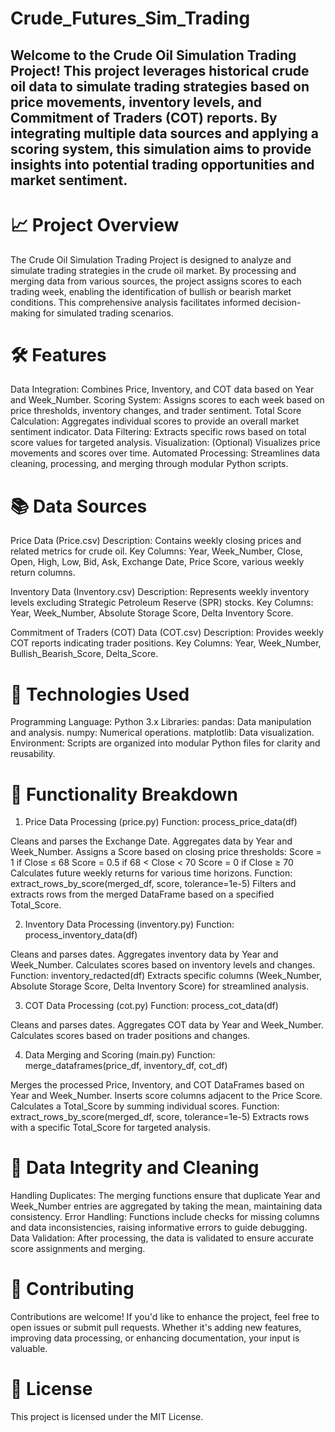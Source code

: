 # Crude_Futures_Sim_Trading

## Welcome to the Crude Oil Simulation Trading Project! This project leverages historical crude oil data to simulate trading strategies based on price movements, inventory levels, and Commitment of Traders (COT) reports. By integrating multiple data sources and applying a scoring system, this simulation aims to provide insights into potential trading opportunities and market sentiment.

# 📈 Project Overview
The Crude Oil Simulation Trading Project is designed to analyze and simulate trading strategies in the crude oil market. By processing and merging data from various sources, the project assigns scores to each trading week, enabling the identification of bullish or bearish market conditions. This comprehensive analysis facilitates informed decision-making for simulated trading scenarios.

# 🛠️ Features
Data Integration: Combines Price, Inventory, and COT data based on Year and Week_Number.
Scoring System: Assigns scores to each week based on price thresholds, inventory changes, and trader sentiment.
Total Score Calculation: Aggregates individual scores to provide an overall market sentiment indicator.
Data Filtering: Extracts specific rows based on total score values for targeted analysis.
Visualization: (Optional) Visualizes price movements and scores over time.
Automated Processing: Streamlines data cleaning, processing, and merging through modular Python scripts.

# 📚 Data Sources
Price Data (Price.csv)
Description: Contains weekly closing prices and related metrics for crude oil.
Key Columns: Year, Week_Number, Close, Open, High, Low, Bid, Ask, Exchange Date, Price Score, various weekly return columns.

Inventory Data (Inventory.csv)
Description: Represents weekly inventory levels excluding Strategic Petroleum Reserve (SPR) stocks.
Key Columns: Year, Week_Number, Absolute Storage Score, Delta Inventory Score.

Commitment of Traders (COT) Data (COT.csv)
Description: Provides weekly COT reports indicating trader positions.
Key Columns: Year, Week_Number, Bullish_Bearish_Score, Delta_Score.

# 🧰 Technologies Used
Programming Language: Python 3.x
Libraries:
pandas: Data manipulation and analysis.
numpy: Numerical operations.
matplotlib: Data visualization.
Environment: Scripts are organized into modular Python files for clarity and reusability.

# 📑 Functionality Breakdown
1. Price Data Processing (price.py)
Function: process_price_data(df)

Cleans and parses the Exchange Date.
Aggregates data by Year and Week_Number.
Assigns a Score based on closing price thresholds:
Score = 1 if Close ≤ 68
Score = 0.5 if 68 < Close < 70
Score = 0 if Close ≥ 70
Calculates future weekly returns for various time horizons.
Function: extract_rows_by_score(merged_df, score, tolerance=1e-5)
Filters and extracts rows from the merged DataFrame based on a specified Total_Score.

2. Inventory Data Processing (inventory.py)
Function: process_inventory_data(df)

Cleans and parses dates.
Aggregates inventory data by Year and Week_Number.
Calculates scores based on inventory levels and changes.
Function: inventory_redacted(df)
Extracts specific columns (Week_Number, Absolute Storage Score, Delta Inventory Score) for streamlined analysis.

3. COT Data Processing (cot.py)
Function: process_cot_data(df)

Cleans and parses dates.
Aggregates COT data by Year and Week_Number.
Calculates scores based on trader positions and changes.

4. Data Merging and Scoring (main.py)
Function: merge_dataframes(price_df, inventory_df, cot_df)

Merges the processed Price, Inventory, and COT DataFrames based on Year and Week_Number.
Inserts score columns adjacent to the Price Score.
Calculates a Total_Score by summing individual scores.
Function: extract_rows_by_score(merged_df, score, tolerance=1e-5)
Extracts rows with a specific Total_Score for targeted analysis.

# 📂 Data Integrity and Cleaning
Handling Duplicates: The merging functions ensure that duplicate Year and Week_Number entries are aggregated by taking the mean, maintaining data consistency.
Error Handling: Functions include checks for missing columns and data inconsistencies, raising informative errors to guide debugging.
Data Validation: After processing, the data is validated to ensure accurate score assignments and merging.

# 🤝 Contributing
Contributions are welcome! If you'd like to enhance the project, feel free to open issues or submit pull requests. Whether it's adding new features, improving data processing, or enhancing documentation, your input is valuable.

# 📜 License
This project is licensed under the MIT License.

